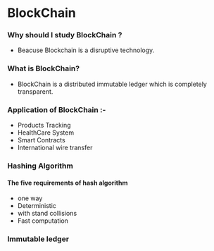 # BlockChain
### Why should I study BlockChain ?
- Beacuse Blockchain is a disruptive technology.
### What is BlockChain?
- BlockChain is a distributed immutable ledger which is completely transparent.
### Application of BlockChain :-
- Products Tracking 
- HealthCare System
- Smart Contracts 
- International wire transfer
### Hashing Algorithm
#### The five requirements of hash algorithm
- one way
- Deterministic
- with stand collisions
- Fast computation
### Immutable ledger
